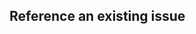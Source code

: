 <!--

Thanks for wanting to contribute to Numba :)

First, if you need some help or want to chat to the core developers, please
visit https://gitter.im/numba/numba for real time chat or post to the Numba
forum https://numba.discourse.group/.

Here's some guidelines to help the review process go smoothly.

0. Please write a description in this text box of the changes that are being
   made.

1. Please ensure that you have written units tests for the changes made/features
   added.

2. If you are closing an issue please use one of the automatic closing words as
   noted here: https://help.github.com/articles/closing-issues-using-keywords/

3. If your pull request is not ready for review but you want to make use of the
   continuous integration testing facilities here, please click the arrow besides
   "Create Pull Request" and choose "Create Draft Pull Request".
   When it's ready for review, you can click the button "ready to review" near
   the end of the pull request
   (besides "This pull request is still a work in progress".)
   The maintainers will then be automatically notified to review it.

4. Once review has taken place please do not add features or make changes out of
   the scope of those requested by the reviewer (doing this just add delays as
   already reviewed code ends up having to be re-reviewed/it is hard to tell
   what is new etc!). Further, please do not rebase your branch on master/force
   push/rewrite history, doing any of these causes the context of any comments
   made by reviewers to be lost. If conflicts occur against master they should
   be resolved by merging master into the branch used for making the pull
   request.

Many thanks in advance for your cooperation!

-->

## Reference an existing issue
<!-- You can link to an existing issue using the github syntax #<issue number>  -->
